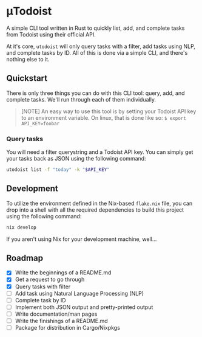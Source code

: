 # μTodoist

A simple CLI tool written in Rust to quickly list, add, and complete tasks from Todoist using their official API.

At it's core, `utodoist` will only query tasks with a filter, add tasks using NLP, and complete tasks by ID. All of this is done via a simple CLI, and there's nothing else to it.

## Quickstart

There is only three things you can do with this CLI tool: query, add, and complete tasks. We'll run through each of them individually.

> [NOTE]
> An easy way to use this tool is by setting your Todoist API key to an environment variable.
> On linux, that is done like so:
> `$ export API_KEY=foobar`

### Query tasks

You will need a filter querystring and a Todoist API key. You can simply get your tasks back as JSON using the following command:

```sh
utodoist list -f "today" -k "$API_KEY"
```

## Development

To utilize the environment defined in the Nix-based `flake.nix` file, you can drop into a shell with all the required dependencies to build this project using the following command:

```sh
nix develop 
```

If you aren't using Nix for your development machine, well...

## Roadmap

- [x] Write the beginnings of a README.md
- [x] Get a request to go through
- [x] Query tasks with filter
- [ ] Add task using Natural Language Processing (NLP)
- [ ] Complete task by ID
- [ ] Implement both JSON output and pretty-printed output
- [ ] Write documentation/man pages
- [ ] Write the finishings of a README.md
- [ ] Package for distribution in Cargo/Nixpkgs
